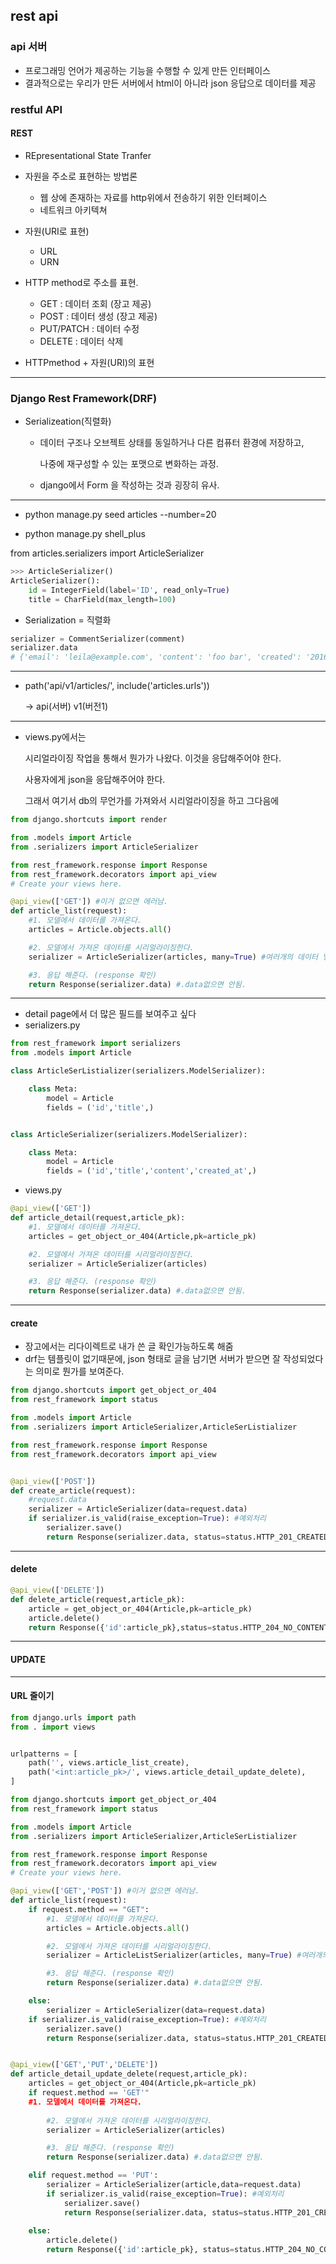 ## rest api



### api 서버

* 프로그래밍 언어가 제공하는 기능을 수행할 수 있게 만든 인터페이스
* 결과적으로는 우리가 만든 서버에서 html이 아니라 json 응답으로 데이터를 제공



### restful API

#### REST

* REpresentational State Tranfer

* 자원을 주소로 표현하는 방법론
  * 웹 상에 존재하는 자료를 http위에서 전송하기 위한 인터페이스
  * 네트워크 아키텍쳐
* 자원(URI로 표현)
  * URL
  * URN
* HTTP method로 주소를 표현. 
  * GET : 데이터 조회 (장고 제공)
  * POST : 데이터 생성 (장고 제공)
  * PUT/PATCH : 데이터 수정
  * DELETE : 데이터 삭제

* HTTPmethod + 자원(URI)의 표현

-----------------------------

### Django Rest Framework(DRF)

* Serializeation(직렬화)

  * 데이터 구조나 오브젝트 상태를 동일하거나 다른 컴퓨터 환경에 저장하고,

    나중에 재구성할 수 있는 포맷으로 변화하는 과정.

  * django에서 Form 을 작성하는 것과 굉장히 유사. 



--------------

* python manage.py seed articles --number=20

* python manage.py shell_plus

from articles.serializers import ArticleSerializer

```python
>>> ArticleSerializer()
ArticleSerializer():
    id = IntegerField(label='ID', read_only=True)
    title = CharField(max_length=100)
```

* Serialization = 직렬화

```python
serializer = CommentSerializer(comment)
serializer.data
# {'email': 'leila@example.com', 'content': 'foo bar', 'created': '2016-01-27T15:17:10.375877'}
```

-----------------

* path('api/v1/articles/', include('articles.urls'))

  -> api(서버) v1(버전1) 

------------------

* views.py에서는

  시리얼라이징 작업을 통해서 뭔가가 나왔다. 이것을 응답해주어야 한다.

  사용자에게 json을 응답해주어야 한다. 

  그래서 여기서 db의 무언가를 가져와서 시리얼라이징을 하고 그다음에 

```python
from django.shortcuts import render

from .models import Article
from .serializers import ArticleSerializer

from rest_framework.response import Response
from rest_framework.decorators import api_view
# Create your views here.

@api_view(['GET']) #이거 없으면 에러남. 
def article_list(request):
    #1. 모델에서 데이터를 가져온다.
    articles = Article.objects.all()

    #2. 모델에서 가져온 데이터를 시리얼라이징한다. 
    serializer = ArticleSerializer(articles, many=True) #여러개의 데이터 넣을 것임

    #3. 응답 해준다. (response 확인)
    return Response(serializer.data) #.data없으면 안됨.
```

---------------

* detail page에서 더 많은 필드를 보여주고 싶다
* serializers.py

```python
from rest_framework import serializers
from .models import Article

class ArticleSerListializer(serializers.ModelSerializer):

    class Meta:
        model = Article
        fields = ('id','title',)


class ArticleSerializer(serializers.ModelSerializer):

    class Meta:
        model = Article
        fields = ('id','title','content','created_at',)
```

* views.py

```python
@api_view(['GET'])
def article_detail(request,article_pk):
    #1. 모델에서 데이터를 가져온다.
    articles = get_object_or_404(Article,pk=article_pk)

    #2. 모델에서 가져온 데이터를 시리얼라이징한다. 
    serializer = ArticleSerializer(articles) 

    #3. 응답 해준다. (response 확인)
    return Response(serializer.data) #.data없으면 안됨.
```

-----------------

#### create

* 장고에서는 리다이렉트로 내가 쓴 글 확인가능하도록 해줌
* drf는 템플릿이 없기때문에, json 형태로 글을 남기면 서버가 받으면 잘 작성되었다는 의미로 뭔가를 보여준다.

```python
from django.shortcuts import get_object_or_404
from rest_framework import status

from .models import Article
from .serializers import ArticleSerializer,ArticleSerListializer

from rest_framework.response import Response
from rest_framework.decorators import api_view


@api_view(['POST'])
def create_article(request):
    #request.data
    serializer = ArticleSerializer(data=request.data)
    if serializer.is_valid(raise_exception=True): #예외처리
        serializer.save()
        return Response(serializer.data, status=status.HTTP_201_CREATED)

```



------------

#### delete

```python
@api_view(['DELETE'])
def delete_article(request,article_pk):
    article = get_object_or_404(Article,pk=article_pk)
    article.delete()
    return Response({'id':article_pk},status=status.HTTP_204_NO_CONTENT)
```

------------------------

#### UPDATE



-------------

#### URL 줄이기

```python
from django.urls import path
from . import views 


urlpatterns = [
    path('', views.article_list_create),
    path('<int:article_pk>/', views.article_detail_update_delete),
]
```

```python
from django.shortcuts import get_object_or_404
from rest_framework import status

from .models import Article
from .serializers import ArticleSerializer,ArticleSerListializer

from rest_framework.response import Response
from rest_framework.decorators import api_view
# Create your views here.

@api_view(['GET','POST']) #이거 없으면 에러남. 
def article_list(request):
    if request.method == "GET":
        #1. 모델에서 데이터를 가져온다.
        articles = Article.objects.all()

        #2. 모델에서 가져온 데이터를 시리얼라이징한다. 
        serializer = ArticleListSerializer(articles, many=True) #여러개의 데이터 넣을 것임

        #3. 응답 해준다. (response 확인)
        return Response(serializer.data) #.data없으면 안됨.

    else:
        serializer = ArticleSerializer(data=request.data)
    if serializer.is_valid(raise_exception=True): #예외처리
        serializer.save()
        return Response(serializer.data, status=status.HTTP_201_CREATED)


@api_view(['GET','PUT','DELETE'])
def article_detail_update_delete(request,article_pk):
    articles = get_object_or_404(Article,pk=article_pk)
    if request.method == 'GET'"
    #1. 모델에서 데이터를 가져온다.
        
        #2. 모델에서 가져온 데이터를 시리얼라이징한다. 
        serializer = ArticleSerializer(articles) 

        #3. 응답 해준다. (response 확인)
        return Response(serializer.data) #.data없으면 안됨.

    elif request.method == 'PUT':   
        serializer = ArticleSerializer(article,data=request.data)
        if serializer.is_valid(raise_exception=True): #예외처리
            serializer.save()
            return Response(serializer.data, status=status.HTTP_201_CREATED)
    
    else:
        article.delete()
        return Response({'id':article_pk}, status=status.HTTP_204_NO_CONTENT)
```

